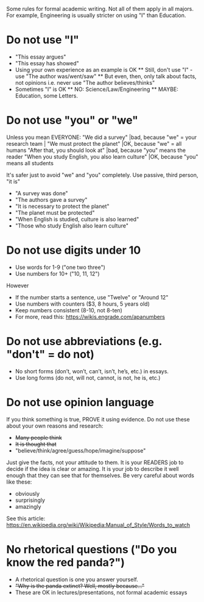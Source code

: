 Some rules for formal academic writing. Not all of them apply in all majors. 
For example, Engineering is usually stricter on using "I" than Education.

# Do not use "I"
* "This essay argues"
* "This essay has showed"
* Using your own experience as an example is OK
** Still, don't use "I" - use "The author was/went/saw"
** But even, then, only talk about facts, not opinions i.e. never use "The author believes/thinks"
* Sometimes "I" is OK
** NO: Science/Law/Engineering
** MAYBE: Education, some Letters.

# Do not use "you" or "we"
Unless you mean EVERYONE:
"We did a survey"                |bad, because "we" = your research team |
"We must protect the planet"     |OK, because "we" = all humans
"After that, you should look at" |bad, because "you" means the reader
"When you study English, you also learn culture" |OK, because "you" means all students

It's safer just to avoid "we" and "you" completely. Use passive, third person, "it is"
* "A survey was done"
* "The authors gave a survey"
* "It is necessary to protect the planet"
* "The planet must be protected"
* "When English is studied, culture is also learned"
* "Those who study English also learn culture"

# Do not use digits under 10
* Use words for 1-9  ("one two three")
* Use numbers for 10+ ("10, 11, 12")

However
* If the number starts a sentence, use "Twelve" or "Around 12"
* Use numbers with counters ($3, 8 hours, 5 years old)
* Keep numbers consistent (8-10, not 8-ten)
* For more, read this: https://wikis.engrade.com/apanumbers

# Do not use abbreviations (e.g. "don't" = do not)
* No short forms (don’t, won’t, can’t, isn’t, he’s, etc.) in essays.
* Use long forms (do not, will not, cannot, is not, he is, etc.)


# Do not use opinion language
If you think something is true, PROVE it using evidence. Do not use these about your own reasons and research:
*  ~~Many people think~~
*  ~~It is thought that~~
* "believe/think/agree/guess/hope/imagine/suppose"

Just give the facts, not your attitude to them. 
It is your READERS job to decide if the idea is clear or amazing. It is your job to describe it well enough that they can see that for themselves. Be very careful about words like these:
* obviously
* surprisingly
* amazingly

See this article: https://en.wikipedia.org/wiki/Wikipedia:Manual_of_Style/Words_to_watch

# No rhetorical questions ("Do you know the red panda?")
* A rhetorical question is one you answer yourself.
* ~~"Why is the panda extinct? Well, mostly because..."~~
* These are OK in lectures/presentations, not formal academic essays

